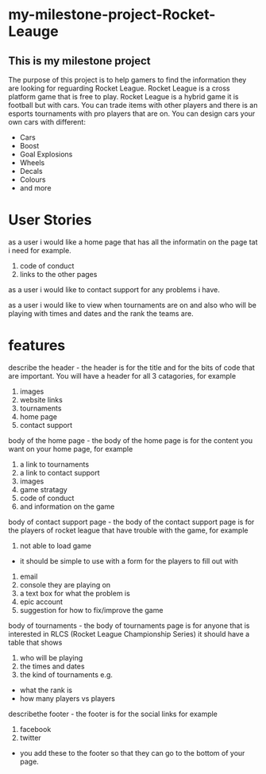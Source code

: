 # my-milestone-project-Rocket-Leauge
## This is my milestone project
The purpose of this project is to help gamers to find the information they are looking for reguarding Rocket League. 
Rocket League is a cross platform game that is free to play. 
Rocket League is a hybrid game it is football but with cars.
You can trade items with other players and there is an esports tournaments with pro players that are on.
You can design cars your own cars with different:
- Cars
- Boost
- Goal Explosions 
- Wheels 
- Decals
- Colours 
- and more

# User Stories
as a user i would like a home page that has all the informatin on the page tat i need for example.
1. code of conduct
1. links to the other pages

as a user i would like to contact support for any problems i have.

as a user i would like to view when tournaments are on and also who will be playing with times and dates and the rank the teams are.

# features
describe the header - the header is for the title and for the bits of code that are important. You will have a header for all 3 catagories, for example
1. images
1. website links
1. tournaments
1. home page
1. contact support

body of the home page - the body of the home page is for the content you want on your home page, for example 
1. a link to tournaments
1. a link to contact support 
1. images 
1. game stratagy 
1. code of conduct
1. and information on the game

body of contact support page - the body of the contact support page is for the players of rocket league that have trouble with the game, for example
1. not able to load game
- it should be simple to use with a form for the players to fill out with 
1. email
1. console they are playing on
1. a text box for what the problem is
1. epic account 
1. suggestion for how to fix/improve the game

body of tournaments - the body of tournaments page is for anyone that is interested in RLCS (Rocket League Championship Series) 
it should have a table that shows 
1. who will be playing
1. the times and dates 
1. the kind of tournaments e.g. 
- what the rank is
- how many players vs players

describethe footer - the footer is for the social links for example
1. facebook
1. twitter
- you add these to the footer so that they can go to the bottom of your page.





